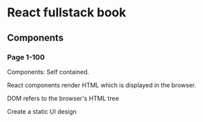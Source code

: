 # React fullstack book

## Components
### Page 1-100

Components: Self contained.

React components render HTML which is displayed in the browser.

DOM refers to the browser's HTML tree


Create a static UI design
